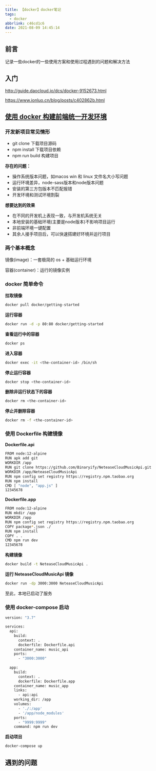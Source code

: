 ```yaml
---
title: 【docker】docker笔记
tags:
  - docker
abbrlink: c46cd1c6
date: 2021-08-09 14:45:14
---
```






## 前言

记录一些docker的一些使用方案和使用过程遇到的问题和解决方法



## 入门

http://guide.daocloud.io/dcs/docker-9152673.html

https://www.ionluo.cn/blog/posts/c402862b.html



## [使用 docker 构建前端统一开发环境](https://blog.csdn.net/weixin_43365116/article/details/114241529)

### 开发新项目常见情形

- git clone 下载项目源码
- npm install 下载项目依赖
- npm run build 构建项目

**存在的问题：**

- 操作系统版本问题，如macos win 和 linux 文件名大小写问题
- 运行环境差异，node-sass版本和node版本问题
- 安装的第三方包版本不匹配报错
- 开发环境和测试环境割裂

**想要达到的效果**

- 在不同的开发机上表现一致，与开发机系统无关
- 本地安装的基础环境(主要是node版本)不影响项目运行
- 非前端环境一键配置
- 其余人接手项目后，可以快速搭建好环境并运行项目



### 两个基本概念

镜像(image)：一套极简的 os + 基础运行环境

容器(container)：运行的镜像实例



### docker 简单命令

**拉取镜像**

```bash
docker pull docker/getting-started
```

**运行容器**

```bash
docker run -d -p 80:80 docker/getting-started
```

**查看运行中的容器**

```bash
docker ps
```

**进入容器**

```bash
docker exec -it <the-container-id> /bin/sh
```

**停止运行容器**

```bash
docker stop <the-container-id>
```

**删除非运行状态下的容器**

```bash
docker rm <the-container-id>
```

**停止并删除容器**

```bash
docker rm -f <the-container-id>
```



### 使用 Dockerfile 构建镜像

**Dockerfile.api**

```bash
FROM node:12-alpine
RUN apk add git
WORKDIR /app
RUN git clone https://github.com/Binaryify/NeteaseCloudMusicApi.git
WORKDIR /app/NeteaseCloudMusicApi
RUN npm config set registry https://registry.npm.taobao.org 
RUN npm install
CMD [ "node", "app.js" ]
12345678
```

**Dockerfile.app**

```bash
FROM node:12-alpine
RUN mkdir /app
WORKDIR /app
RUN npm config set registry https://registry.npm.taobao.org 
COPY package*.json ./
RUN npm install
COPY . .
CMD npm run dev
12345678
```

**构建镜像**

```bash
docker build -t NeteaseCloudMusicApi .
```

**运行 NeteaseCloudMusicApi 镜像**

```bash
docker run -dp 3000:3000 NeteaseCloudMusicApi
```

至此，本地已启动了服务



### 使用 docker-compose 启动

```bash
version: "3.7"

services: 
  api:
    build: 
      context: .
      dockerfile: Dockerfile.api
    container_name: music_api
    ports: 
      - "3000:3000"
  
  app:
    build: 
      context: .
      dockerfile: Dockerfile.app
    container_name: music_app
    links: 
      - api:api
    working_dir: /app
    volumes: 
      - './:/app'
      - '/app/node_modules'
    ports: 
      - "9999:9999"
    command: npm run dev
```

**启动项目**

```bash
docker-compose up
```







## 遇到的问题

